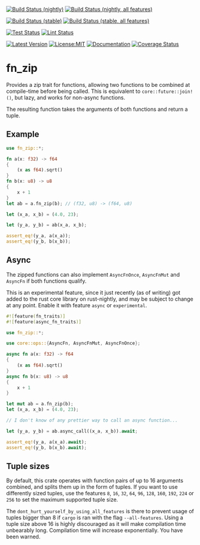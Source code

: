 [![Build Status (nightly)](https://github.com/sigurd4/fn_zip/workflows/Build-nightly/badge.svg)](https://github.com/sigurd4/fn_zip/actions/workflows/build-nightly.yml)
[![Build Status (nightly, all features)](https://github.com/sigurd4/fn_zip/workflows/Build-nightly-all-features/badge.svg)](https://github.com/sigurd4/fn_zip/actions/workflows/build-nightly-all-features.yml)

[![Build Status (stable)](https://github.com/sigurd4/fn_zip/workflows/Build-stable/badge.svg)](https://github.com/sigurd4/fn_zip/actions/workflows/build-stable.yml)
[![Build Status (stable, all features)](https://github.com/sigurd4/fn_zip/workflows/Build-stable-all-features/badge.svg)](https://github.com/sigurd4/fn_zip/actions/workflows/build-stable-all-features.yml)

[![Test Status](https://github.com/sigurd4/fn_zip/workflows/Test/badge.svg)](https://github.com/sigurd4/fn_zip/actions/workflows/test.yml)
[![Lint Status](https://github.com/sigurd4/fn_zip/workflows/Lint/badge.svg)](https://github.com/sigurd4/fn_zip/actions/workflows/lint.yml)

[![Latest Version](https://img.shields.io/crates/v/fn_zip.svg)](https://crates.io/crates/fn_zip)
[![License:MIT](https://img.shields.io/badge/License-MIT-yellow.svg)](https://opensource.org/licenses/MIT)
[![Documentation](https://img.shields.io/docsrs/fn_zip)](https://docs.rs/fn_zip)
[![Coverage Status](https://img.shields.io/codecov/c/github/sigurd4/fn_zip)](https://app.codecov.io/github/sigurd4/fn_zip)

# fn_zip

Provides a zip trait for functions, allowing two functions to be combined at compile-time before being called. This is equivalent to `core::future::join!()`, but lazy, and works for non-async functions.

The resulting function takes the arguments of both functions and return a tuple.

## Example

```rust
use fn_zip::*;

fn a(x: f32) -> f64
{
    (x as f64).sqrt()
}
fn b(x: u8) -> u8
{
    x + 1
}
let ab = a.fn_zip(b); // (f32, u8) -> (f64, u8)

let (x_a, x_b) = (4.0, 23);

let (y_a, y_b) = ab(x_a, x_b);

assert_eq!(y_a, a(x_a));
assert_eq!(y_b, b(x_b));
```

## Async

The zipped functions can also implement `AsyncFnOnce`, `AsyncFnMut` and `AsyncFn` if both functions qualify.

This is an experimental feature, since it just recently (as of writing) got added to the rust core library on rust-nightly, and may be subject to change at any point. Enable it with feature `async` or `experimental`.

```rust
#![feature(fn_traits)]
#![feature(async_fn_traits)]

use fn_zip::*;

use core::ops::{AsyncFn, AsyncFnMut, AsyncFnOnce};

async fn a(x: f32) -> f64
{
    (x as f64).sqrt()
}
async fn b(x: u8) -> u8
{
    x + 1
}

let mut ab = a.fn_zip(b);
let (x_a, x_b) = (4.0, 23);

// I don't know of any prettier way to call an async function...

let (y_a, y_b) = ab.async_call((x_a, x_b)).await;

assert_eq!(y_a, a(x_a).await);
assert_eq!(y_b, b(x_b).await);
```

## Tuple sizes

By default, this crate operates with function pairs of up to 16 arguments combined, and splits them up in the form of tuples. If you want to use differently sized tuples, use the features `8`, `16`, `32`, `64`, `96`, `128`, `160`, `192`, `224` or `256` to set the maximum supported tuple size.

The `dont_hurt_yourself_by_using_all_features` is there to prevent usage of tuples bigger than 8 if `cargo` is ran with the flag `--all-features`. Using a tuple size above 16 is highly discouraged as it will make compilation time unbearably long. Compilation time will increase exponentially. You have been warned.